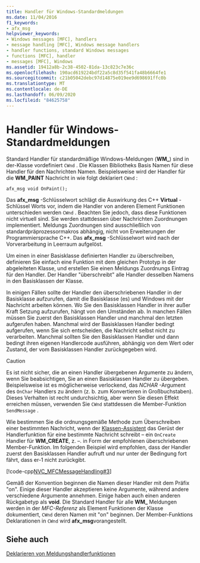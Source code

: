 ```yaml
---
title: Handler für Windows-Standardmeldungen
ms.date: 11/04/2016
f1_keywords:
- afx_msg
helpviewer_keywords:
- Windows messages [MFC], handlers
- message handling [MFC], Windows message handlers
- handler functions, standard Windows messages
- functions [MFC], handler
- messages [MFC], Windows
ms.assetid: 19412a8b-2c38-4502-81da-13c823c7e36c
ms.openlocfilehash: 190acd619224bdf22a5c8d35f541fa48b6664fe1
ms.sourcegitcommit: c21b05042debc97d14875e019ee9d698691ffc0b
ms.translationtype: MT
ms.contentlocale: de-DE
ms.lasthandoff: 06/09/2020
ms.locfileid: "84625758"
---
```

# <a name="handlers-for-standard-windows-messages"></a>Handler für Windows-Standardmeldungen

Standard Handler für standardmäßige Windows-Meldungen (**WM_**) sind in der-Klasse vordefiniert `CWnd` . Die Klassen Bibliotheks Basis Namen für diese Handler für den Nachrichten Namen. Beispielsweise wird der Handler für die **WM_PAINT** Nachricht in wie folgt deklariert `CWnd` :

`afx_msg void OnPaint();`

Das **afx_msg** -Schlüsselwort schlägt die Auswirkung des C++ **Virtual** -Schlüssel Worts vor, indem die Handler von anderen Element Funktionen unterschieden werden `CWnd` . Beachten Sie jedoch, dass diese Funktionen nicht virtuell sind. Sie werden stattdessen über Nachrichten Zuordnungen implementiert. Meldungs Zuordnungen sind ausschließlich von standardpräprozessormakros abhängig, nicht von Erweiterungen der Programmiersprache C++. Das **afx_msg** -Schlüsselwort wird nach der Vorverarbeitung in Leerraum aufgelöst.

Um einen in einer Basisklasse definierten Handler zu überschreiben, definieren Sie einfach eine Funktion mit dem gleichen Prototyp in der abgeleiteten Klasse, und erstellen Sie einen Meldungs Zuordnungs Eintrag für den Handler. Der Handler "überschreibt" alle Handler desselben Namens in den Basisklassen der Klasse.

In einigen Fällen sollte der Handler den überschriebenen Handler in der Basisklasse aufzurufen, damit die Basisklasse (es) und Windows mit der Nachricht arbeiten können. Wo Sie den Basisklassen Handler in ihrer außer Kraft Setzung aufzurufen, hängt von den Umständen ab. In manchen Fällen müssen Sie zuerst den Basisklassen Handler und manchmal den letzten aufgerufen haben. Manchmal wird der Basisklassen Handler bedingt aufgerufen, wenn Sie sich entscheiden, die Nachricht selbst nicht zu verarbeiten. Manchmal sollten Sie den Basisklassen Handler und dann bedingt ihren eigenen Handlercode ausführen, abhängig von dem Wert oder Zustand, der vom Basisklassen Handler zurückgegeben wird.

> [!CAUTION]
> Es ist nicht sicher, die an einen Handler übergebenen Argumente zu ändern, wenn Sie beabsichtigen, Sie an einen Basisklassen Handler zu übergeben. Beispielsweise ist es möglicherweise verlockend, das *NCHAR* -Argument des `OnChar` Handlers zu ändern (z. b. zum Konvertieren in Großbuchstaben). Dieses Verhalten ist recht undurchsichtig, aber wenn Sie diesen Effekt erreichen müssen, verwenden Sie `CWnd` stattdessen die Member-Funktion `SendMessage` .

Wie bestimmen Sie die ordnungsgemäße Methode zum Überschreiben einer bestimmten Nachricht, wenn der [Klassen-Assistent](reference/mfc-class-wizard.md) das Gerüst der Handlerfunktion für eine bestimmte Nachricht schreibt – ein `OnCreate` Handler für **WM_CREATE**, z. –. in Form der empfohlenen überschriebenen Member-Funktion. Im folgenden Beispiel wird empfohlen, dass der Handler zuerst den Basisklassen Handler aufruft und nur unter der Bedingung fort fährt, dass er-1 nicht zurückgibt.

[!code-cpp[NVC_MFCMessageHandling#3](codesnippet/cpp/handlers-for-standard-windows-messages_1.cpp)]

Gemäß der Konvention beginnen die Namen dieser Handler mit dem Präfix "on". Einige dieser Handler akzeptieren keine Argumente, während andere verschiedene Argumente annehmen. Einige haben auch einen anderen Rückgabetyp als **void**. Die Standard Handler für alle **WM_** Meldungen werden in der *MFC-Referenz* als Element Funktionen der Klasse dokumentiert, `CWnd` deren Namen mit "on" beginnen. Der Member-Funktions Deklarationen in `CWnd` wird **afx_msg**vorangestellt.

## <a name="see-also"></a>Siehe auch

[Deklarieren von Meldungshandlerfunktionen](declaring-message-handler-functions.md)
